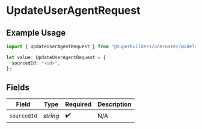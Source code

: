 # UpdateUserAgentRequest

## Example Usage

```typescript
import { UpdateUserAgentRequest } from "@superbuilders/oneroster/models/operations";

let value: UpdateUserAgentRequest = {
  sourcedId: "<id>",
};
```

## Fields

| Field              | Type               | Required           | Description        |
| ------------------ | ------------------ | ------------------ | ------------------ |
| `sourcedId`        | *string*           | :heavy_check_mark: | N/A                |